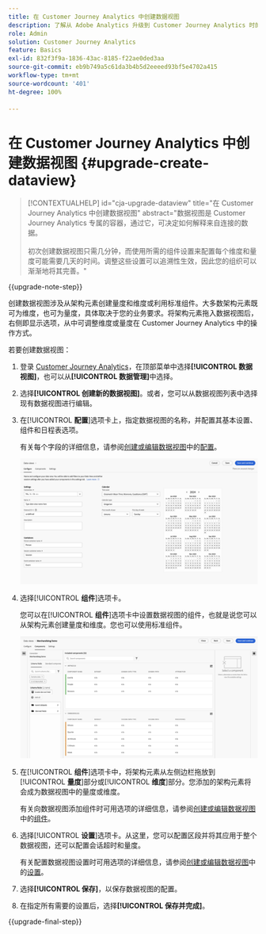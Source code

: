 ```yaml
---
title: 在 Customer Journey Analytics 中创建数据视图
description: 了解从 Adobe Analytics 升级到 Customer Journey Analytics 时的推荐路径
role: Admin
solution: Customer Journey Analytics
feature: Basics
exl-id: 832f3f9a-1836-43ac-8185-f22ae0ded3aa
source-git-commit: eb9b749a5c61da3b4b5d2eeeed93bf5e4702a415
workflow-type: tm+mt
source-wordcount: '401'
ht-degree: 100%

---
```


# 在 Customer Journey Analytics 中创建数据视图 {#upgrade-create-dataview}

<!-- markdownlint-disable MD034 -->

>[!CONTEXTUALHELP]
>id="cja-upgrade-dataview"
>title="在 Customer Journey Analytics 中创建数据视图"
>abstract="数据视图是 Customer Journey Analytics 专属的容器，通过它，可决定如何解释来自连接的数据。<br><br>初次创建数据视图只需几分钟，而使用所需的组件设置来配置每个维度和量度可能需要几天的时间。调整这些设置可以追溯性生效，因此您的组织可以渐渐地将其完善。"

<!-- markdownlint-enable MD034 -->

{{upgrade-note-step}}

<!-- Should we single source this instead of duplicate it? The following steps were copied from: /help/data-views/create-dataview.md -->

创建数据视图涉及从架构元素创建量度和维度或利用标准组件。大多数架构元素既可为维度，也可为量度，具体取决于您的业务要求。将架构元素拖入数据视图后，右侧即显示选项，从中可调整维度或量度在 Customer Journey Analytics 中的操作方式。

若要创建数据视图：

1. 登录 [Customer Journey Analytics](https://analytics.adobe.com)，在顶部菜单中选择&#x200B;**[!UICONTROL 数据视图]**，也可以从&#x200B;**[!UICONTROL 数据管理]**&#x200B;中选择。

1. 选择&#x200B;**[!UICONTROL 创建新的数据视图]**。或者，您可以从数据视图列表中选择现有数据视图进行编辑。

1. 在&#x200B;[!UICONTROL **配置**]&#x200B;选项卡上，指定数据视图的名称，并配置其基本设置、组件和日程表选项。

   有关每个字段的详细信息，请参阅[创建或编辑数据视图](/help/data-views/create-dataview.md#configure)中的[配置](/help/data-views/create-dataview.md)。

   ![配置数据视图](assets/dataview-configure.png)

1. 选择&#x200B;[!UICONTROL **组件**]&#x200B;选项卡。

   您可以在&#x200B;[!UICONTROL **组件**]&#x200B;选项卡中设置数据视图的组件，也就是说您可以从架构元素创建量度和维度。您也可以使用标准组件。

   ![“组件”选项卡](assets/dataview-components.png)

1. 在&#x200B;[!UICONTROL **组件**]&#x200B;选项卡中，将架构元素从左侧边栏拖放到&#x200B;[!UICONTROL **量度**]&#x200B;部分或&#x200B;[!UICONTROL **维度**]&#x200B;部分。您添加的架构元素将会成为数据视图中的量度或维度。

   有关向数据视图添加组件时可用选项的详细信息，请参阅[创建或编辑数据视图](/help/data-views/create-dataview.md#components)中的[组件](/help/data-views/create-dataview.md)。

1. 选择&#x200B;[!UICONTROL **设置**]&#x200B;选项卡。从这里，您可以配置区段并将其应用于整个数据视图，还可以配置会话超时和量度。

   有关配置数据视图设置时可用选项的详细信息，请参阅[创建或编辑数据视图](/help/data-views/create-dataview.md#settings)中的[设置](/help/data-views/create-dataview.md)。

1. 选择&#x200B;**[!UICONTROL 保存]**，以保存数据视图的配置。

1. 在指定所有需要的设置后，选择&#x200B;**[!UICONTROL 保存并完成]**。

{{upgrade-final-step}}
